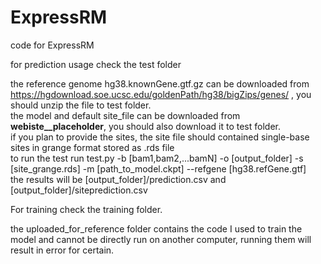 # ExpressRM
code for ExpressRM  

for prediction usage check the test folder

the reference genome hg38.knownGene.gtf.gz can be downloaded from https://hgdownload.soe.ucsc.edu/goldenPath/hg38/bigZips/genes/ , you should unzip the file to test folder.  
the model and default site_file can be downloaded from __webiste__placeholder__, you should also download it to test folder.  
if you plan to provide the sites, the site file should contained single-base sites in grange format stored as .rds file  
to run the test run test.py -b [bam1,bam2,...bamN] -o [output_folder] -s [site_grange.rds] -m [path_to_model.ckpt] --refgene [hg38.refGene.gtf]  
the results will be [output_folder]/prediction.csv and [output_folder]/siteprediction.csv  

For training check the training folder. 

the uploaded_for_reference folder contains the code I used to train the model and cannot be directly run on another computer, running them will result in error for certain.
